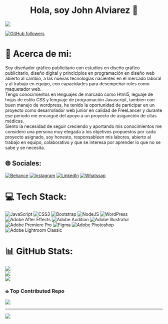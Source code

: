 # <div align="center">
<h1 align="center"> Hola, soy John Alviarez 👋</h1>
</div>
<img src="https://i.imgur.com//i7AhVWR.png)">

[![GitHub followers](https://img.shields.io/github/followers/JohnAlviarezDev?style=social)](https://github.com/JohnAlviarezDev)

# 💫 Acerca de mi:
Soy diseñador gráfico publicitario con estudios en diseño gráfico publicitario, diseño digital y princicipios en programación en diseño web abierto al cambio, a las nuevas tecnologías nacientes en el mercado laboral y al trabajo en equipo, con capacidades para desempeñar roles como maquetador web. <br>Tengo conocimientos en lenguajes de marcado como Html5, leguaje de hojas de estilo CSS y lenguaje de programación Javascript, tambien con buen manejo de wordpress, he tenido la oportunidad de participar en un proyecto como desarrollador web junior en calidad de FreeLancer y durante ese periodo me encargué del apoyo a un proyecto de asiganción de citas médicas.<br>Siento la necesidad de seguir creciendo y aportando mis conocimientos me considero una persona muy etegada a los objetivos propuestos por cada proyecto asignado, soy honesto, responsableen mis labores, abierto al trabajo en equipo, colaborativo y que se interesa por aprender lo que no se sabe y se necesita.


## 🌐 Sociales:
[![Behance](https://img.shields.io/badge/Behance-1769ff?logo=behance&logoColor=white)](https://behance.net/https://www.behance.net/johnalviarez2022) [![Instagram](https://img.shields.io/badge/Instagram-%23E4405F.svg?logo=Instagram&logoColor=white)](https://instagram.com/https://www.instagram.com/alviarez_uribe/) [![LinkedIn](https://img.shields.io/badge/LinkedIn-%230077B5.svg?logo=linkedin&logoColor=white)](https://linkedin.com/in/www.linkedin.com/in/johnalviarez) [![Whatssap](https://img.shields.io/badge/Whatssap-97c900?logo=Whatssap&logoColor=white)](https://api.whatsapp.com/send?phone=573012419780)

# 💻 Tech Stack:
![JavaScript](https://img.shields.io/badge/javascript-%23323330.svg?style=for-the-badge&logo=javascript&logoColor=%23F7DF1E) ![CSS3](https://img.shields.io/badge/css3-%231572B6.svg?style=for-the-badge&logo=css3&logoColor=white) ![Bootstrap](https://img.shields.io/badge/bootstrap-%238511FA.svg?style=for-the-badge&logo=bootstrap&logoColor=white) ![NodeJS](https://img.shields.io/badge/node.js-6DA55F?style=for-the-badge&logo=node.js&logoColor=white) ![WordPress](https://img.shields.io/badge/WordPress-%23117AC9.svg?style=for-the-badge&logo=WordPress&logoColor=white) ![Adobe After Effects](https://img.shields.io/badge/Adobe%20After%20Effects-9999FF.svg?style=for-the-badge&logo=Adobe%20After%20Effects&logoColor=white) ![Adobe Audition](https://img.shields.io/badge/Adobe%20Audition-9999FF.svg?style=for-the-badge&logo=Adobe%20Audition&logoColor=white) ![Adobe Illustrator](https://img.shields.io/badge/adobe%20illustrator-%23FF9A00.svg?style=for-the-badge&logo=adobe%20illustrator&logoColor=white) ![Adobe Premiere Pro](https://img.shields.io/badge/Adobe%20Premiere%20Pro-9999FF.svg?style=for-the-badge&logo=Adobe%20Premiere%20Pro&logoColor=white) ![Figma](https://img.shields.io/badge/figma-%23F24E1E.svg?style=for-the-badge&logo=figma&logoColor=white) ![Adobe Photoshop](https://img.shields.io/badge/adobe%20photoshop-%2331A8FF.svg?style=for-the-badge&logo=adobe%20photoshop&logoColor=white) ![Adobe Lightroom Classic](https://img.shields.io/badge/Adobe%20Lightroom%20Classic-31A8FF.svg?style=for-the-badge&logo=Adobe%20Lightroom%20Classic&logoColor=white)
# 📊 GitHub Stats:
![](https://github-readme-stats.vercel.app/api?username=JohnAlviarezDev&theme=tokyonight&hide_border=false&include_all_commits=false&count_private=false)<br/>
![](https://github-readme-streak-stats.herokuapp.com/?user=JohnAlviarezDev&theme=tokyonight&hide_border=false)<br/>
![](https://github-readme-stats.vercel.app/api/top-langs/?username=JohnAlviarezDev&theme=tokyonight&hide_border=false&include_all_commits=false&count_private=false&layout=compact)

### 🔝 Top Contributed Repo
![](https://github-contributor-stats.vercel.app/api?username=JohnAlviarezDev&limit=5&theme=dark&combine_all_yearly_contributions=true)

---
[![](https://visitcount.itsvg.in/api?id=JohnAlviarezDev&icon=0&color=0)](https://visitcount.itsvg.in)

<!-- Proudly created with GPRM ( https://gprm.itsvg.in ) -->
